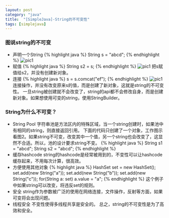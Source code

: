 ```yaml
---
layout: post
category: "java"
title:  "[SimpleJava]-String的不可变性"
tags: [simplejava]
---
```

### 图说string的不可变
* 声明一个String
{% highlight java %}
String s = "abcd";
{% endhighlight %}
![pic1](http://www.programcreek.com/wp-content/uploads/2009/02/String-Immutability-1.jpeg)
* 赋值
{% highlight java %}
String s2 = s;
{% endhighlight %}
![pic1](http://www.programcreek.com/wp-content/uploads/2009/02/String-Immutability-2.jpeg) 
把s赋值给s2，并没有创建新对象。
* 连接
{% highlight java %}
s = s.comcat("ef");
{% endhighlight %}
![pic1](http://www.programcreek.com/wp-content/uploads/2009/02/string-immutability-650x279.jpeg) 
连接操作，并没有改变原来s的值，而是创建了新对象，这就是string的不可变性。
一旦string被创建就不会改变了，string的api都不会修改自身，而是创建新对象。如果想使用可变的string，使用StringBuilder。
### String为什么不可变？
* String Pool
   字符串池是方法区内的特殊区域，当一个string创建时，如果池中有相同的string，则直接返回引用。
   下面的代码只创建了一个对象，工作图示看图2。如果string不可变，改变其中一个值，另一个string也会改变了，这显然不合适。所以，池的设计要求string不变。
	{% highlight java %}
	String s1 = "abcd";
	String s2 = "abcd";
	{% endhighlight %}
* 缓存hashcode
	string的hashcode是经常被用到的，不变性可以让hashcode缓存起来，不用每次计算，很高效。
* 方便使用其他对象
{% highlight java %}
HashSet<String> set = new HashSet<String>();
set.add(new String("a"));
set.add(new String("b"));
set.add(new String("c"));
for(String a: set)
	a.value = "a";
{% endhighlight %}
这个例子中如果string可以改变，将违反set的规则。
* 安全
	string作为参数被广泛的使用在网络连接，文件操作，反射等方面，如果可变将会出现问题。
* 线程安全
	不变性使得多线程共享是安全的。
总之，string的不可变性是为了高效和安全。